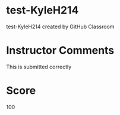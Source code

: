 # test-KyleH214
test-KyleH214 created by GitHub Classroom
# Instructor Comments
This is submitted correctly
# Score
100
